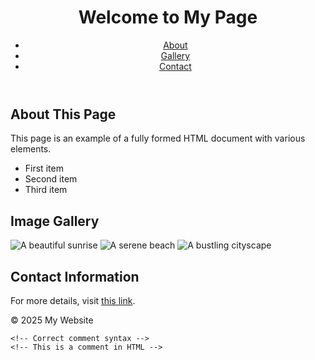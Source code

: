 <!DOCTYPE html>
<html lang="en">
<head>
    <meta charset="UTF-8">
    <meta name="viewport" content="width=device-width, initial-scale=1.0">
    <title>My Awesome Page</title>
</head>
<body>
    <header>
        <h1>Welcome to My Page</h1>
        <nav>
            <ul>
                <li><a href="#about">About</a></li>
                <li><a href="#gallery">Gallery</a></li>
                <li><a href="#contact">Contact</a></li>
            </ul>
        </nav>
    </header>
    <main>
        <section id="about">
            <h2>About This Page</h2>
            <p>This page is an example of a fully formed HTML document with various elements.</p>
            <ul>
                <li>First item</li>
                <li>Second item</li>
                <li>Third item</li>
            </ul>
        </section>
        <section id="gallery">
            <h2>Image Gallery</h2>
            <img src="image1.jpg" alt="A beautiful sunrise">
            <img src="image2.jpg" alt="A serene beach">
            <img src="image3.jpg" alt="A bustling cityscape">
        </section>
        <section id="contact">
            <h2>Contact Information</h2>
            <p>For more details, visit <a href="https://www.example.com" target="_blank">this link</a>.</p>
        </section>
    </main>
    <footer>
        <p>© 2025 My Website</p>
    </footer>

    <!-- Correct comment syntax -->
    <!-- This is a comment in HTML -->
</body>
</html>
